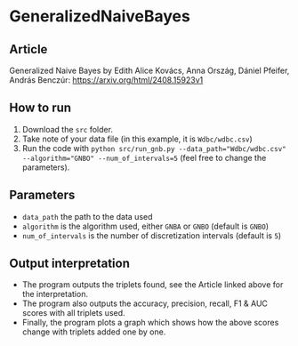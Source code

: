 # GeneralizedNaiveBayes

## Article

Generalized Naive Bayes by Edith Alice Kovács, Anna Ország, Dániel Pfeifer, András Benczúr:
https://arxiv.org/html/2408.15923v1

## How to run

1. Download the `src` folder.
2. Take note of your data file (in this example, it is `Wdbc/wdbc.csv`)
3. Run the code with `python src/run_gnb.py --data_path="Wdbc/wdbc.csv" --algorithm="GNBO" --num_of_intervals=5` (feel free to change the parameters).

## Parameters

- `data_path` the path to the data used
- `algorithm` is the algorithm used, either `GNBA` or `GNBO` (default is `GNBO`)
- `num_of_intervals` is the number of discretization intervals (default is `5`)

## Output interpretation

- The program outputs the triplets found, see the Article linked above for the interpretation.
- The program also outputs the accuracy, precision, recall, F1 & AUC scores with all triplets used.
- Finally, the program plots a graph which shows how the above scores change with triplets added one by one.
